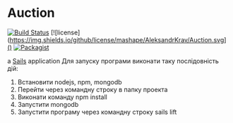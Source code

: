 # Auction

[![Build Status](https://travis-ci.org/AleksandrKrav/Auction.svg?branch=master)](https://travis-ci.org/AleksandrKrav/Auction)
[![license](https://img.shields.io/github/license/mashape/AleksandrKrav/Auction.svg]()
[![Packagist](https://img.shields.io/packagist/v/AleksandrKrav/Auction.svg)]()

a [Sails](http://sailsjs.org) application
Для запуску програми виконати таку послідовність дій:
1. Встановити nodejs, npm, mongodb
2. Перейти через командну строку в папку проекта
3. Виконати команду npm install
4. Запустити mongodb
5. Запустити програму через командну строку sails lift
